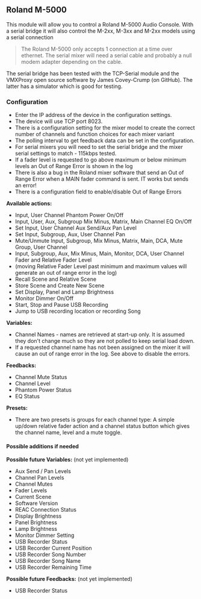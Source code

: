 ## Roland M-5000

This module will allow you to control a Roland M-5000 Audio Console. With a serial bridge it will also control the M-2xx, M-3xx and M-2xx models using a serial connection

> The Roland M-5000 only accepts 1 connection at a time over ethernet. The serial mixer will need a serial cable and probably a null modem adapter depending on the cable.

The serial bridge has been tested with the TCP-Serial module and the VMXProxy open source software by James Covey-Crump (on GitHub). The latter has a simulator which is good for testing.

### Configuration
* Enter the IP address of the device in the configuration settings.
* The device will use TCP port 8023.
* There is a configuration setting for the mixer model to create the correct number of channels and function choices for each mixer variant
* The polling interval to get feedback data can be set in the configuration.
* For serial mixers you will need to set the serial bridge and the mixer serial settings to match -  115kbps tested.
* If a fader level is requested to go above maximum or below minimum levels an Out of Range Error is shown in the log
* There is also a bug in the Roland mixer software that send an Out of Range Error when a MAIN fader command is sent. IT works but sends an error!
* There is a configuration field to enable/disable Out of Range Errors

**Available actions:**
* Input, User Channel Phantom Power On/Off
* Input, User, Aux, Subgroup Mix Minus, Matrix, Main Channel EQ On/Off
* Set Input, User Channel Aux Send/Aux Pan Level
* Set Input, Subgroup, Aux, User Channel Pan
* Mute/Unmute Input, Subgroup, Mix Minus, Matrix, Main, DCA, Mute Group, User Channel
* Input, Subgroup, Aux, Mix Minus, Main, Monitor, DCA, User Channel Fader and Relative Fader Level
* (moving Relative Fader Level past minimum and maximum values will generate an out of range error in the log)
* Recall Scene and Relative Scene
* Store Scene and Create New Scene
* Set Display, Panel and Lamp Brightness
* Monitor Dimmer On/Off
* Start, Stop and Pause USB Recording
* Jump to USB recording location or recording Song

**Variables:**
* Channel Names - names are retrieved at start-up only. It is assumed they don't change much so they are not polled to keep serial load down. 
* If a requested channel name has not been assigned on the mixer it will cause an out of range error in the log. See above to disable the errors.

**Feedbacks:** 
* Channel Mute Status
* Channel Level
* Phantom Power Status
* EQ Status

**Presets:** 
* There are two presets is groups for each channel type: A simple up/down relative fader action and a channel status button which gives the channel name, level and a mute toggle.

#### Possible additions if needed
**Possible future Variables:** (not yet implemented)
* Aux Send / Pan Levels
* Channel Pan Levels
* Channel Mutes
* Fader Levels
* Current Scene
* Software Version
* REAC Connection Status
* Display Brightness
* Panel Brightness
* Lamp Brightness
* Monitor Dimmer Setting
* USB Recorder Status
* USB Recorder Current Position
* USB Recorder Song Number
* USB Recorder Song Name
* USB Recorder Remaining Time

**Possible future Feedbacks:** (not yet implemented)
* USB Recorder Status
